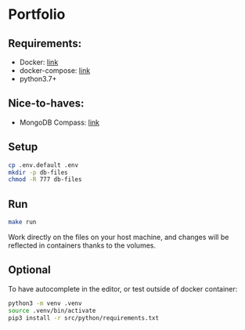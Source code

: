 # Portfolio

## Requirements:

- Docker: [link](https://docs.docker.com/engine/install/ubuntu/)
- docker-compose: [link](https://docs.docker.com/compose/install/)
- python3.7+

## Nice-to-haves:

- MongoDB Compass: [link](https://www.mongodb.com/try/download/compass)

## Setup

```bash
cp .env.default .env
mkdir -p db-files
chmod -R 777 db-files
```

## Run

```bash
make run
```

Work directly on the files on your host machine, and changes will be reflected in containers thanks to the volumes.

## Optional

To have autocomplete in the editor, or test outside of docker container:

```bash
python3 -m venv .venv
source .venv/bin/activate
pip3 install -r src/python/requirements.txt
```
